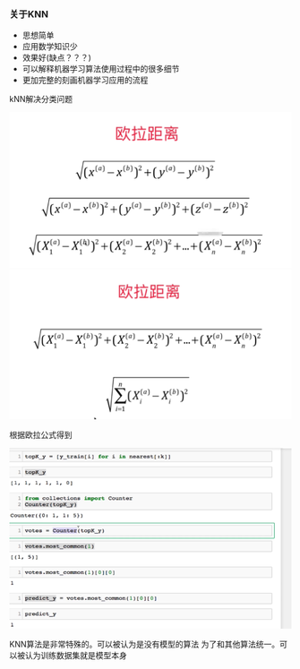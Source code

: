 ### 关于KNN

- 思想简单
- 应用数学知识少
- 效果好(缺点？？？)
- 可以解释机器学习算法使用过程中的很多细节
- 更加完整的刻画机器学习应用的流程


kNN解决分类问题

![img.png](img/img16.png)
![img_1.png](img/img_1.png)

根据欧拉公式得到

![img_2.png](img/img_2.png)

KNN算法是非常特殊的。可以被认为是没有模型的算法
为了和其他算法统一。可以被认为训练数据集就是模型本身